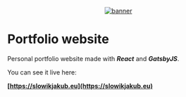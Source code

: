 <p align="center">
  <a href="https://slowikjakub.eu">
    <img alt="banner" src="https://images2.imgbox.com/35/3d/DEdlgoop_o.jpg"/>
  </a>
</p>
<h1>
  <a href="https://slowikjakub.eu"></a> Portfolio website
</h1>

Personal portfolio website made with ***React*** and ***GatsbyJS***.

You can see it live here:

**[https://slowikjakub.eu](https://slowikjakub.eu)**